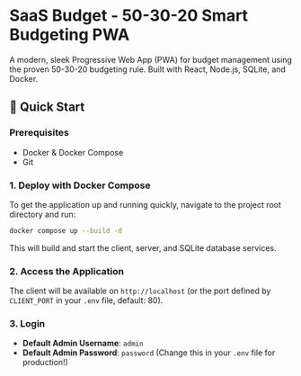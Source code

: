 # SaaS Budget - 50-30-20 Smart Budgeting PWA

A modern, sleek Progressive Web App (PWA) for budget management using the proven 50-30-20 budgeting rule. Built with React, Node.js, SQLite, and Docker.

## 🚀 Quick Start

### Prerequisites
- Docker & Docker Compose
- Git

### 1. Deploy with Docker Compose

To get the application up and running quickly, navigate to the project root directory and run:

```bash
docker compose up --build -d
```

This will build and start the client, server, and SQLite database services.

### 2. Access the Application

The client will be available on `http://localhost` (or the port defined by `CLIENT_PORT` in your `.env` file, default: 80).

### 3. Login
- **Default Admin Username**: `admin`
- **Default Admin Password**: `password` (Change this in your `.env` file for production!)
